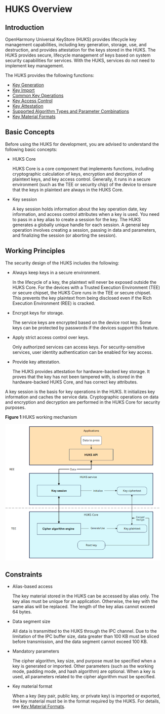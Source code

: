 # HUKS Overview

## Introduction

OpenHarmony Universal KeyStore (HUKS) provides lifecycle key management capabilities, including key generation, storage, use, and destruction, and provides attestation for the keys stored in the HUKS.
The HUKS provides secure, lifecycle management of keys based on system security capabilities for services. With the HUKS, services do not need to implement key management.


The HUKS provides the following functions:

- [Key Generation](huks-guidelines.md#key-generation)
- [Key Import](huks-guidelines.md#key-import)
- [Common Key Operations](huks-guidelines.md#common-key-operations)
- [Key Access Control](huks-guidelines.md#key-access-control)
- [Key Attestation](huks-guidelines.md#key-attestation)
- [Supported Algorithm Types and Parameter Combinations](huks-appendix.md#supported-algorithm-types-and-parameter-combinations)
- [Key Material Formats](huks-appendix.md#key-material-formats)


## Basic Concepts

Before using the HUKS for development, you are advised to understand the following basic concepts:

- HUKS Core
  
  HUKS Core is a core component that implements functions, including cryptographic calculation of keys, encryption and decryption of plaintext keys, and key access control. Generally, it runs in a secure environment (such as the TEE or security chip) of the device to ensure that the keys in plaintext are always in the HUKS Core.

- Key session

  A key session holds information about the key operation date, key information, and access control attributes when a key is used. You need to pass in a key alias to create a session for the key. The HUKS generates a globally unique handle for each session. A general key operation involves creating a session, passing in data and parameters, and finalizing the session (or aborting the session).


## Working Principles


The security design of the HUKS includes the following:
- Always keep keys in a secure environment.

  In the lifecycle of a key, the plaintext will never be exposed outside the HUKS Core. For the devices with a Trusted Execution Environment (TEE) or secure chipset, the HUKS Core runs in the TEE or secure chipset. This prevents the key plaintext from being disclosed even if the Rich Execution Environment (REE) is cracked.
- Encrypt keys for storage.

  The service keys are encrypted based on the device root key. Some keys can be protected by passwords if the devices support this feature.
- Apply strict access control over keys.

  Only authorized services can access keys. For security-sensitive services, user identity authentication can be enabled for key access.
- Provide key attestation.

  The HUKS provides attestation for hardware-backed key storage. It proves that the key has not been tampered with, is stored in the hardware-backed HUKS Core, and has correct key attributes.


A key session is the basis for key operations in the HUKS. It initializes key information and caches the service data. Cryptographic operations on data and encryption and decryption are performed in the HUKS Core for security purposes.

**Figure 1** HUKS working mechanism

![huks_architect](figures/huks_architect.png)

## Constraints

  - Alias-based access
    
    The key material stored in the HUKS can be accessed by alias only. The key alias must be unique for an application. Otherwise, the key with the same alias will be replaced. The length of the key alias cannot exceed 64 bytes.
    
  - Data segment size
  
    All data is transmitted to the HUKS through the IPC channel. Due to the limitation of the IPC buffer size, data greater than 100 KB must be sliced before transmission, and the data segment cannot exceed 100 KB.
    
  - Mandatory parameters

    The cipher algorithm, key size, and purpose must be specified when a key is generated or imported. Other parameters (such as the working mode, padding mode, and hash algorithm) are optional. When a key is used, all parameters related to the cipher algorithm must be specified.
    
  - Key material format
  
    When a key (key pair, public key, or private key) is imported or exported, the key material must be in the format required by the HUKS. For details, see [Key Material Formats](huks-appendix.md#key-material-format).
